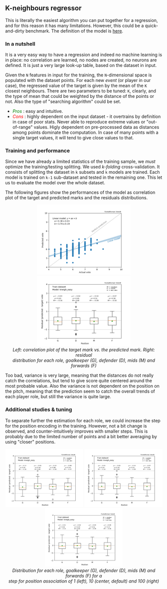 
K-neighbours regressor
----------------------

This is literally the easiest algorithm you can put together for a regression, and for this reason it has many limitations. However, this could be a quick-and-dirty benchmark. The definition of the model is [here](https://github.com/paolosabatini/fanta-voto-ai/blob/main/training/models/kneigh_easy.py).

### In a nutshell

It is a very easy way to have a regression and indeed no machine learning is in place: no correlation are learned, no nodes are created, no neurons are defined. It is just a very large look-up table, based on the dataset in input.

Given the `N` features in input for the training, the `N`-dimensional space is populated with the dataset points. For each new _event_ (or player in our case), the regressed value of the target is given by the mean of the `K` closest neighbours. There are two parameters to be tuned: `K`, clearly, and the type of mean that could be weighted by the distance of the points or not. Also the type of "searching algorithm" could be set.

- <span style="color:green"> _Pros_ </span>: easy and intuitive.
- <span style="color:red"> _Cons_ </span>: highly dependent on the input dataset - it overtrains by definition in case of poor stats. Never able to reproduce extreme values or "out-of-range" values. Higly dependent on pre-processed data as distances among points dominate the computation. In case of many points with a single target values, it will tend to give close values to that.

### Training and performance

Since we have already a limited statistics of the training sample, we _must_ optimize the training/testing splitting. We used _k-folding_ cross-validation. It consists of splitting the dataset in `k` subsets and `k` models are trained. Each model is trained on `k-1` sub-dataset and tested in the remaining one. This let us to evaluate the model over the whole dataset.

The following figures show the performances of the model as correlation plot of the target and predicted marks and the residuals distributions.

<p align="center">
<img width="300" src="img/KNEIGH/test_y_vs_pred.png">
<img width="300" src="img/KNEIGH/test_res_vs_role.png"><br>
<em>  Left: correlation plot of the target mark vs. the predicted mark. Right: residual <br> distribution for each role, goalkeeper (G), defender (D), mids (M) and forwards (F) </em></p>

Too bad, variance is very large, meaning that the distances do not really catch the correlations, but tend to give score quite centered around the most probable value. Also the variance is not dependent on the position on the pitch, meaning that the prediction seem to catch the overall trends of each player role, but still the variance is quite large.

### Additional studies & tuning

To separate further the estimation for each role, we could increase the step for the position encoding in the training. However, not a bit change is observed, and counter-intuitively improves with smaller steps. This is probably due to the limited number of points and a bit better averaging by using "closer" positions.

<p align="center">
<img width="250" src="img/KNEIGH/test_res_vs_role_pos1.png">
<img width="250" src="img/KNEIGH/test_res_vs_role.png">
<img width="250" src="img/KNEIGH/test_res_vs_role_pos100.png"><br>
<em>  Distribution for each role, goalkeeper (G), defender (D), mids (M) and forwards (F) for a <br> step for position association of 1 (left), 10 (center, default) and 100 (right)</em></p>





